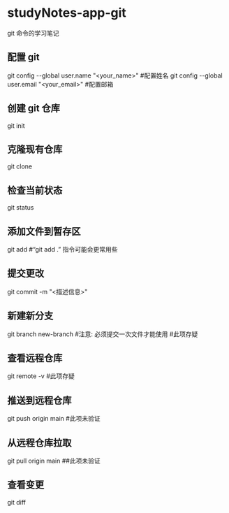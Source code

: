 # studyNotes-app-git
git 命令的学习笔记
## 配置 git
git config --global user.name "<your_name>" #配置姓名
git config --global user.email "<your_email>" #配置邮箱
## 创建 git 仓库
git init
## 克隆现有仓库
git clone <url>
## 检查当前状态
git status
## 添加文件到暂存区
git add <filename> #“git add .” 指令可能会更常用些
## 提交更改
git commit -m "<描述信息>"
## 新建新分支
git branch new-branch #注意: 必须提交一次文件才能使用 #此项存疑
## 查看远程仓库
git remote -v #此项存疑
## 推送到远程仓库
git push origin main #此项未验证
## 从远程仓库拉取
git pull origin main ##此项未验证
## 查看变更
git diff

